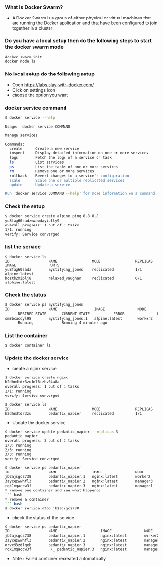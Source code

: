 ### What is Docker Swarm?
* A Docker Swarm is a group of either physical or virtual machines that are running the Docker application and that have been configured to join together in a cluster

### Do you have a local setup then do the following steps to start the docker swarm mode
``` bash
docker swarm init 
docker node ls

```
### No local setup do the following setup 
* Open https://labs.play-with-docker.com/
* Click on settings icon
* choose the option you want 

### docker service command 
``` bash
$ docker service --help

Usage:  docker service COMMAND

Manage services

Commands:
  create      Create a new service
  inspect     Display detailed information on one or more services
  logs        Fetch the logs of a service or task
  ls          List services
  ps          List the tasks of one or more services
  rm          Remove one or more services
  rollback    Revert changes to a service's configuration
  scale       Scale one or multiple replicated services
  update      Update a service

Run 'docker service COMMAND --help' for more information on a command.
```
### Check the setup
``` bash
$ docker service create alpine ping 8.8.8.8
yu8fag60sadzwwawdayiblty9
overall progress: 1 out of 1 tasks 
1/1: running   
verify: Service converged 
```
### list the service
```
$ docker service ls
ID                  NAME                MODE                REPLICAS            IMAGE               PORTS
yu8fag60sadz        mystifying_jones    replicated          1/1                 alpine:latest       
hoztk2miplj8        relaxed_vaughan     replicated          0/1                 alphine:latest      
```
### Check the status
``` bash
$ docker service ps mystifying_jones
ID                  NAME                 IMAGE               NODE          
      DESIRED STATE       CURRENT STATE           ERROR               PORTS
sm8bcuccyl98        mystifying_jones.1   alpine:latest       worker2       
      Running             Running 4 minutes ago 
```
### List the container
``` bash
$ docker container ls
```
### Update the docker service
* create a nginx service
``` bash
$ docker service create nginx 
h2dhndtdr3zufn76izbv04a8a
overall progress: 1 out of 1 tasks 
1/1: running   
verify: Service converged 

$ docker service ls
ID                  NAME                MODE                REPLICAS            IMAGE               PORTS      
h2dhndtdr3zu        pedantic_napier     replicated          1/1  
```
* Update the docker service
``` bash
$ docker service update pedantic_napier --replicas 3
pedantic_napier
overall progress: 3 out of 3 tasks 
1/3: running   
2/3: running   
3/3: running   
verify: Service converged 
```
``` bash
$ docker service ps pedantic_napier
ID                  NAME                IMAGE               NODE                DESIRED STATE       CURRENT STATE           ERROR               PORTS
jb2ajsgcz738        pedantic_napier.1   nginx:latest        worker2             Running             Running 8 minutes ago                       
3aycezwwhfl3        pedantic_napier.2   nginx:latest        manager3            Running             Running 3 minutes ago                       
rqk1mqaccw3f        pedantic_napier.3   nginx:latest        manager1            Running             Running 3 minutes ago    ```
* remove one container and see what happends
``` bash
* remove a container
``` bash
$ docker service stop jb2ajsgcz738
```
* check the status of the service
``` bash
$ docker service ps pedantic_napier 
ID                  NAME                    IMAGE               NODE                DESIRED STATE       CURRENT STATE            ERROR                         PORTS
jb2ajsgcz738        pedantic_napier.1       nginx:latest        worker2             Running             Running 30 minutes ago                                 
3aycezwwhfl3        pedantic_napier.2       nginx:latest        manager3            Running             Running 26 minutes ago                                 
orvx93zdlgeb        pedantic_napier.3       nginx:latest        manager1            Running             Running 5 minutes ago                                  
rqk1mqaccw3f         \_ pedantic_napier.3   nginx:latest        manager1            Shutdown            Failed 5 minutes ago     "task: non-zero exit 
```
* Note : Failed container recreated automatically 

